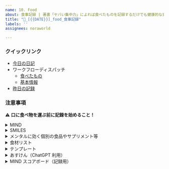 ```yaml
---
name: 10. Food
about: 食事記録 | 著書「ヤバい集中力」によれば食べたものを記録するだけでも健康的な食生活を維持できる可能性が高まります
title: "🥗_[{{DATE}}]_food_食事記録"
labels: ''
assignees: noraworld

---
```


### クイックリンク
* [今日の日記]([{{MAIN_REPO_TODAY_URL}}])
* ワークフローディスパッチ
    * [食べたもの](https://github.com/noraworld/diary-templates-assistant/actions/workflows/food-eaten.yml)
    * [基本情報](https://github.com/noraworld/diary-templates-assistant/actions/workflows/food-basic.yml)
* [昨日の記録](https://github.com/noraworld/diary-templates/blob/main/templates/food/[{{YESTERDAY_YEAR}}]/[{{YESTERDAY_MONTH}}]/[{{YESTERDAY_DATE}}]-.md)

### 注意事項
⚠️ **口に食べ物を運ぶ前に記録を始めること！**

<details>
<summary>MIND</summary>

### MIND スコアボード フードカテゴリー・配点表
| カテゴリー | スコア | 例 | 推奨摂取量・上限摂取量 | 手ばかり |
| --- | :---: | --- | --- | --- |
| 全粒粉物 | +1 | 玄米、オートミール、キヌアなど | 週 21 食分 (1 日 3 食ずつ、1 食分 = 125g) | 握りこぶし 1 個ぐらい |
| 葉物野菜 | +5 | ほうれん草、ケール、レタス、青梗菜など | 1 日 1 食分 (1 食分 = 生野菜 150g, 加熱調理 75g) | 両方の手のひらに乗るぐらい |
| ナッツ類 | +2 | クルミ、マカダミア、アーモンドなど | 1 日 1 食分 (1 食分 = 20g) | 親指ぐらい |
| 豆類 | +3 | レンズ豆、大豆、ヒヨコマメなど（納豆も含める） | 1 日 1 食分 (1 食分 = 60g) | 片方の手のひらに乗るぐらい |
| ベリー類 | ― | ブルーベリー、イチゴ、ラズベリーなど | 週 2 食分 (1 食分 = 50g) | 握りこぶし 1 個ぐらい |
| 鶏肉 | +2 | ニワトリ、鴨、ダックなど | 週 2 食分 (1 食分 = 85g) | 片方の手のひらに乗るぐらい |
| その他の野菜 | +5 | タマネギ、ブロッコリー、ニンジンなど | 1 日 1 食分 (1 食分 = 生野菜 150g, 加熱調理 75g) | 両方の手のひらに乗るぐらい |
| 魚介類 | +4 | サーモン、さば、マス、ニシンなど | 週 1 食分 (1 食分 = 120g) | 片方の手のひらに乗るぐらい |
| ワイン (グラス 1 杯以内) | +1 | おもに赤ワイン | 1 日グラス 1 杯 (150ml) まで | ― |
| エキストラバージンオリーブオイル | ― | ― | 調理油、またはドレッシング用 | 親指ぐらい |
| バター・マーガリン | -3 | | 1 日小さじ 1 杯まで | |
| お菓子・スナック類 | -5 | | 週 5 食まで | |
| 赤肉・加工肉 | -3 | | 週 400g まで | |
| チーズ | -1 | | 週 80g まで | |
| 揚げ物 | -5 | | 週 1 食まで (1 食は唐揚げなら) | |
| ファストフード | -5 | | 週 1 回まで | |
| 外食 | -3 | | 週 1 回まで | |
| ワイン (グラス 1 杯以上) | -3 | | ― | |

_『[ヤバい集中力](https://www.amazon.co.jp/dp/B07X32TV1M)』図 1　脳に良い 10 のフードカテゴリー、図 2　脳に悪い 7 つのフードカテゴリー、図 3　MIND スコアボードより引用 (一部改変)_
</details>



<details>
<summary>SMILES</summary>

### SMILES
* 地中海式の食事がベース
* 3 ヶ月続ける

#### 食べるべき食品
* 全粒粉のパンやパスタ（代替として、玄米、サツマイモ、タロイモ）
    * パンなら 1 日に 5 〜 8 枚
    * パスタなら 1 日に 300 〜 480g ぐらい
* 野菜
    * 1 日に握りこぶし 6 個分ぐらい
    * どんな野菜でも OK
* フルーツ
    * 野球ボールぐらいの大きさを 1 日 3 つ
* 豆類
    * 1 週間に 180g ぐらい
* ナッツ
    * 1 日に手のひらに軽くのるぐらい
* 魚
    * 最低でも週に 120g 以上
* 脂肪の少ない牛肉、羊肉、豚肉
    * 週に 180 〜 240g ぐらい
* 鶏肉
    * 週に 120 〜 180g ぐらい
* 卵
    * 週に 6 個以上
* オリーブオイル
    * 1 日小さじ 3 杯
* 乳製品
    * 牛乳やヨーグルトは 1 日 480ml ぐらいまで
    * チーズなら 1 日 80 〜 120g ぐらいまで

#### 食べてはいけない食品
* 酒
    * 赤ワインか白ワインは 1 週間に 300ml までなら OK
* 精製された炭水化物
    * 全粒粉ではないパンやパスタ、白米など
* お菓子
    * ケーキ、スナック、クッキー、アイスクリーム
    * カカオ分が 70% 以上のダークチョコレートなら 1 日にひとかけらまで食べても OK
* 揚げ物
    * から揚げ、天ぷら、フライなど、油で高温調理したもの
* ファストフード
    * ハンバーガー、フライドポテト、ベーコンサンド、ピザなど、俗にジャンクフードと呼ばれるもの
* 加工肉
    * ベーコン、ハム、ソーセージ、チョリソーなど、保存性を高めるために手が加えられた肉
* 清涼飲料水
    * 砂糖や人工甘味料が入ったドリンク類は週に 3 本までがリミット

_[超ストレス解消法 イライラが一瞬で消える100の科学的メソッド](https://www.amazon.co.jp/dp/4865371265)_
</details>



<details>
<summary>メンタルに効く個別の食品やサプリメント等</summary>

### 発酵食品
* 納豆
* キムチ
* ピクルス
* ザワークラウト
* ヨーグルト

### リジン＆アルギニン
* 鶏肉
* 豚肉
* サバ
* カツオ

### マグネシウム（リジンとセットで摂る）
* ワカメ
* 昆布

### トリプトファン
* 卵
* 鶏胸肉
* 魚（特に鱈かサーモン）
* ジャガイモ
* バナナ
* カッテージチーズ

### サプリメント
* フラクトオリゴ糖
* サイリウムハスク
* プロバイオティクス

### アダプトゲン（ハーブ）
* カヴァ
* アシュワガンダ
* パッションフラワー
* バレリアン・ルート
* サフラン

_[超ストレス解消法 イライラが一瞬で消える100の科学的メソッド](https://www.amazon.co.jp/dp/4865371265)_
</details>



<details>
<summary>食材リスト</summary>

### 🥜 軽食用
* ローストミックスナッツ
* バナナ
* 納豆
* 鶏卵
* ヨーグルト
* ブルーベリー

### 🥗 食事用
* 玄米
* 野菜（カット野菜、冷凍野菜など）
* 鶏胸肉（サラダチキンなど）
* 魚（タラ、サケ、サバ、カツオなど）

### 🍯 常備調味料
* エクストラヴァージンオリーブオイル
* はちみつ

### 🧀 補助用
* チーズ
* 豆腐

### ⚠️ 注意点
* 買いすぎないように注意！
    * 大量買いすると家まで持って帰るのが大変になる
    * 特にカット野菜は消費期限が短い
    * 納豆や豆腐、レトルトごはんは 3 パックセットが多いので他のものもそれを基準にする
</details>



<details>
<summary>テンプレート</summary>

```
### 基本情報
| 項目 | 内容 |
| --- | :---: |
| 種別 | あすけん |

### チェックリスト
* [ ] サフランカプセル

### 食べたもの
*

### 写真


### あすけん
| アドバイス | 摂取栄養素グラフ |
| :---: | :---: |
|  |  |

### 分析・所感
特になし。
```
</details>



<details>
<summary>あすけん（ChatGPT 利用）</summary>

```
### 基本情報
| 項目 | 内容 |
| --- | :---: |
| 種別 | あすけん |
| リンク | [ChatGPT]() |

### チェックリスト
* [ ] サフランカプセル

### 食べたもの
*

### 写真


### あすけん
| アドバイス | 摂取栄養素グラフ |
| :---: | :---: |
|  |  |

### 栄養素グラフ


> From ChatGPT

### 全体の傾向


> From ChatGPT

### 改善のポイント


> From ChatGPT

### 分析・所感
特になし。
```
</details>



<details>
<summary>MIND スコアボード（記録用）</summary>

```
### 基本情報
| 項目 | 内容 |
| --- | :---: |
| 種別 | MIND |

### スコアボード
| カテゴリー | スコア | 食べたもの |
| --- | :---: | --- |
| 全粒粉物 | +1 |  |
| 葉物野菜 | +5 |  |
| ナッツ類 | +2 |  |
| 豆類 | +3 |  |
| ベリー類 | ― |  |
| 鶏肉 | +2 |  |
| その他の野菜 | +5 |  |
| 魚介類 | +4 |  |
| ワイン (グラス 1 杯以内) | +1 |  |
| エキストラバージンオリーブオイル | ― |  |
| バター・マーガリン | -3 |  |
| お菓子・スナック類 | -5 |  |
| 赤肉・加工肉 | -3 |  |
| チーズ | -1 |  |
| 揚げ物 | -5 |  |
| ファストフード | -5 |  |
| 外食 | -3 |  |
| ワイン (グラス 1 杯以上) | -3 |  |
| 該当なし | ― |  |
| **合計** | **** ||

### チェックリスト
* [ ] あすけん

### 食べたもの
*

### 写真


### 分析・感想・その他
特になし。
```
</details>
